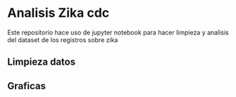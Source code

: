 # Analisis Zika cdc

Este repositorio hace uso de jupyter notebook para hacer limpieza y analisis del dataset de los registros sobre zika

## Limpieza datos


## Graficas
